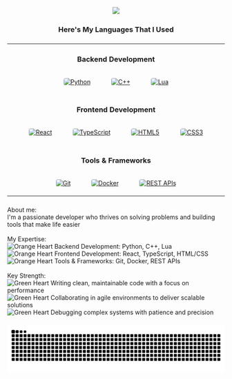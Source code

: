 <div align="center">
  <img src="https://visitor-badge.laobi.icu/badge?page_id=ItzBob15.ItzBob15&"  />
</div>

###

<h3 align="center">Here's My Languages That I Used</h3>

###

<div align="center" style="overflow-x: auto;">
  <table align="center" style="margin: 0 auto;">
    <tr>
      <td align="center" width="33%">
        <h3>Backend Development</h3>
        <div style="display: flex; gap: 12px; justify-content: center; flex-wrap: wrap;">  
          <a href="https://www.python.org/" target="_blank">
            <img style="margin: 10px; padding: 8px; background: #ffffff10; border-radius: 12px; transition: all 0.3s ease;" 
                 src="https://profilinator.rishav.dev/skills-assets/python-original.svg" 
                 alt="Python" height="60" 
                 onmouseover="this.style.transform='scale(1.1)'" 
                 onmouseout="this.style.transform='scale(1)'" />
          </a>  
          <a href="https://www.cplusplus.com/" target="_blank">
            <img style="margin: 10px; padding: 8px; background: #ffffff10; border-radius: 12px; transition: all 0.3s ease;" 
                 src="https://profilinator.rishav.dev/skills-assets/cplusplus-original.svg" 
                 alt="C++" height="60" />
          </a>  
          <a href="https://www.lua.org/" target="_blank">
            <img style="margin: 10px; padding: 8px; background: #ffffff10; border-radius: 12px; transition: all 0.3s ease;" 
                 src="https://upload.wikimedia.org/wikipedia/commons/c/cf/Lua-Logo.svg" 
                 alt="Lua" height="60" />
          </a>  
        </div>
      </td>
    </tr>
    <tr>
      <td align="center" width="33%">
        <h3>Frontend Development</h3>
        <div style="display: flex; gap: 12px; justify-content: center; flex-wrap: wrap;">  
          <a href="https://reactjs.org/" target="_blank">
            <img style="margin: 10px; padding: 8px; background: #ffffff10; border-radius: 12px; transition: all 0.3s ease;" 
                 src="https://profilinator.rishav.dev/skills-assets/react-original-wordmark.svg" 
                 alt="React" height="60" />
          </a>  
          <a href="https://www.typescriptlang.org/" target="_blank">
            <img style="margin: 10px; padding: 8px; background: #ffffff10; border-radius: 12px; transition: all 0.3s ease;" 
                 src="https://profilinator.rishav.dev/skills-assets/typescript-original.svg" 
                 alt="TypeScript" height="60" />
          </a>  
          <a href="https://en.wikipedia.org/wiki/HTML5" target="_blank">
            <img style="margin: 10px; padding: 8px; background: #ffffff10; border-radius: 12px; transition: all 0.3s ease;" 
                 src="https://profilinator.rishav.dev/skills-assets/html5-original-wordmark.svg" 
                 alt="HTML5" height="60" />
          </a>  
          <a href="https://www.w3schools.com/css/" target="_blank">
            <img style="margin: 10px; padding: 8px; background: #ffffff10; border-radius: 12px; transition: all 0.3s ease;" 
                 src="https://profilinator.rishav.dev/skills-assets/css3-original-wordmark.svg" 
                 alt="CSS3" height="60" />
          </a>  
        </div>
      </td>
    </tr>
    <tr>
      <td align="center" width="33%">
        <h3>Tools & Frameworks</h3>
        <div style="display: flex; gap: 12px; justify-content: center; flex-wrap: wrap;">  
          <a href="https://git-scm.com/" target="_blank">
            <img style="margin: 10px; padding: 8px; background: #ffffff10; border-radius: 12px; transition: all 0.3s ease;" 
                 src="https://profilinator.rishav.dev/skills-assets/git-scm-icon.svg" 
                 alt="Git" height="60" />
          </a>  
          <a href="https://www.docker.com/" target="_blank">
            <img style="margin: 10px; padding: 8px; background: #ffffff10; border-radius: 12px; transition: all 0.3s ease;" 
                 src="https://profilinator.rishav.dev/skills-assets/docker-original-wordmark.svg" 
                 alt="Docker" height="60" />
          </a>  
          <a href="https://restfulapi.net/" target="_blank">
            <img style="margin: 10px; padding: 8px; background: #ffffff10; border-radius: 12px; transition: all 0.3s ease;" 
                 src="https://profilinator.rishav.dev/skills-assets/nodejs-original-wordmark.svg" 
                 alt="REST APIs" height="60" />
          </a>  
        </div>
      </td>
    </tr>
  </table>
</div>

###

<p align="left"> About me: 
  <br>I'm a passionate developer who thrives on solving problems and building tools that make life easier</br>
  <br>My Expertise:<br><img src="https://raw.githubusercontent.com/Tarikul-Islam-Anik/Animated-Fluent-Emojis/master/Emojis/Smilies/Orange%20Heart.png" alt="Orange Heart" width="25" height="25" /> Backend Development: Python, C++, Lua<br><img src="https://raw.githubusercontent.com/Tarikul-Islam-Anik/Animated-Fluent-Emojis/master/Emojis/Smilies/Orange%20Heart.png" alt="Orange Heart" width="25" height="25" /> Frontend Development: React, TypeScript, HTML/CSS<br><img src="https://raw.githubusercontent.com/Tarikul-Islam-Anik/Animated-Fluent-Emojis/master/Emojis/Smilies/Orange%20Heart.png" alt="Orange Heart" width="25" height="25" /> Tools & Frameworks: Git, Docker, REST APIs<br>
  <br>Key Strength:<br><img src="https://raw.githubusercontent.com/Tarikul-Islam-Anik/Animated-Fluent-Emojis/master/Emojis/Smilies/Green%20Heart.png" alt="Green Heart" width="25" height="25" /> Writing clean, maintainable code with a focus on performance<br><img src="https://raw.githubusercontent.com/Tarikul-Islam-Anik/Animated-Fluent-Emojis/master/Emojis/Smilies/Green%20Heart.png" alt="Green Heart" width="25" height="25" /> Collaborating in agile environments to deliver scalable solutions<br><img src="https://raw.githubusercontent.com/Tarikul-Islam-Anik/Animated-Fluent-Emojis/master/Emojis/Smilies/Green%20Heart.png" alt="Green Heart" width="25" height="25" /> Debugging complex systems with patience and precision</p>

###

<img src="https://raw.githubusercontent.com/ItzBob15/ItzBob15/output/snake.svg" alt="Snake animation" />

###
